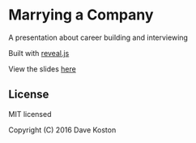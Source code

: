 # Marrying a Company

A presentation about career building and interviewing

Built with [reveal.js](https://github.com/hakimel/reveal.js)

View the slides [here](http://dkoston.github.io/marrying-a-company/#/)

## License

MIT licensed

Copyright (C) 2016 Dave Koston
